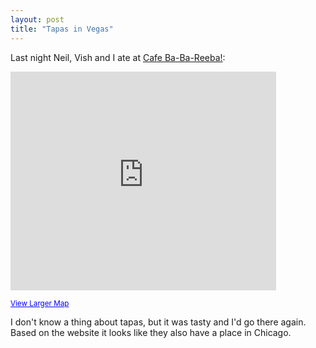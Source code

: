 ```yaml
---
layout: post
title: "Tapas in Vegas"
---
```


<p>Last night Neil, Vish and I ate at <a href="http://www.cafebabareeba.com/" target="_blank">Cafe Ba-Ba-Reeba!</a>:</p>

<iframe width="425" height="350" frameborder="0" scrolling="no" marginheight="0" marginwidth="0" src="http://maps.google.com/maps?f=q&amp;hl=en&amp;geocode=&amp;time=&amp;date=&amp;ttype=&amp;q=cafe+ba-ba-reeba,+las+vegas&amp;ie=UTF8&amp;ll=36.148133,-115.15955&amp;spn=0.119312,0.269508&amp;t=k&amp;z=13&amp;iwloc=A&amp;om=1&amp;cid=36127688,-115167944,8969524619631800511&amp;output=embed&amp;s=AARTsJosunA26b_gaNmzUAfz9AejtF0SVw"></iframe>

<p><small><a href="http://maps.google.com/maps?f=q&amp;hl=en&amp;geocode=&amp;time=&amp;date=&amp;ttype=&amp;q=cafe+ba-ba-reeba,+las+vegas&amp;ie=UTF8&amp;ll=36.148133,-115.15955&amp;spn=0.119312,0.269508&amp;t=k&amp;z=13&amp;iwloc=A&amp;om=1&amp;cid=36127688,-115167944,8969524619631800511&amp;source=embed" style="color:#0000FF;text-align:left">View Larger Map</a></small></p>

<p>I don't know a thing about tapas, but it was tasty and I'd go there again.  Based on the website it looks like they also have a place in Chicago.</p>
 
